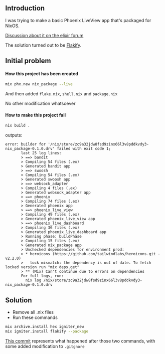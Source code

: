 ## Introduction

I was trying to make a basic Phoenix LiveView app that's packaged for NixOS.

[Discussion about it on the elixir forum](https://elixirforum.com/t/creating-a-nix-package-for-a-basic-liveview-app/73058)

The solution turned out to be [Flakify](https://hexdocs.pm/flakify).


## Initial problem

#### How this project has been created

```bash
mix phx.new nix_package --live
```

And then added `flake.nix`, `shell.nix` and `package.nix`

No other modification whatsoever


#### How to make this project fail

```bash
nix build .
```

outputs:

```
error: builder for '/nix/store/zc9a32jdw8fsd9zinx66l3v8pddkvdy3-nix_package-0.1.0.drv' failed with exit code 1;
       last 25 log lines:
       > ==> bandit
       > Compiling 54 files (.ex)
       > Generated bandit app
       > ==> swoosh
       > Compiling 54 files (.ex)
       > Generated swoosh app
       > ==> websock_adapter
       > Compiling 4 files (.ex)
       > Generated websock_adapter app
       > ==> phoenix
       > Compiling 74 files (.ex)
       > Generated phoenix app
       > ==> phoenix_live_view
       > Compiling 49 files (.ex)
       > Generated phoenix_live_view app
       > ==> phoenix_live_dashboard
       > Compiling 36 files (.ex)
       > Generated phoenix_live_dashboard app
       > Running phase: buildPhase
       > Compiling 15 files (.ex)
       > Generated nix_package app
       > Unchecked dependencies for environment prod:
       > * heroicons (https://github.com/tailwindlabs/heroicons.git - v2.2.0)
       >   lock mismatch: the dependency is out of date. To fetch locked version run "mix deps.get"
       > ** (Mix) Can't continue due to errors on dependencies
       For full logs, run:
         nix log /nix/store/zc9a32jdw8fsd9zinx66l3v8pddkvdy3-nix_package-0.1.0.drv
```

## Solution

- Remove all .nix files
- Run these commands

```bash
mix archive.install hex igniter_new
mix igniter.install flakify --package
```

[This commit](https://github.com/RooSoft/nix_package/commit/6de929f04c6424deb4bd2362d909c6ae86c9d7b9)
represents what happened after those two commands, with some added modification to `.gitgnore` 

